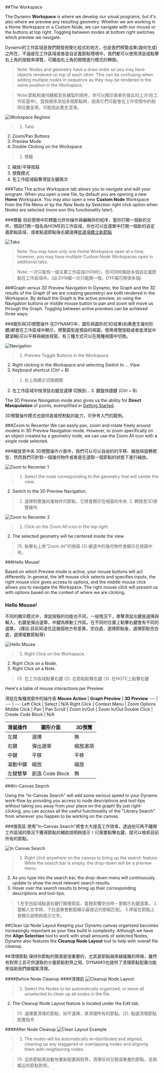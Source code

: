 ##The Workspace

The Dynamo **Workspace** is where we develop our visual programs, but it's also where we preview any resulting geometry. Whether we are working in a Home Workspace or a Custom Node, we can navigate with our mouse or the buttons at top right. Toggling between modes at bottom right switches which preview we navigate.

Dynamo的工作區域是我們開發視覺化程式的地方，也是我們預覽成果(幾何生成)之所在，不論是在工作區域或者是自定義節點環境中，我們都可以使用滑鼠或點擊右上角的按鈕來導覽，可藉由右上角的開關進行模式的轉換。

> Note: Nodes and geometry have a draw order so you may have objects rendered on top of each other. This can be confusing when adding multiple nodes in sequence as they may be rendered in the same position in the Workspace.

> Note:節點和幾何體都具有繪製的順序，你可以顯示兩者在彼此的上方(在工作區當中)，當按順序添加多個節點時，因為它們可能會在工作空間中的相同位置呈現，可能因此產生混淆。

![Workspace Regions](images/2-3/01-WorkspaceRegions.png)

>1. Tabs
2. Zoom/Pan Buttons
3. Preview Mode
4. Double Clicking on the Workspace

>  1. 標籤
  2. 縮放/平移按鈕
   3. 預覽模式
   4. 在工作區域點擊滑鼠左鍵兩次

###Tabs
The active Workspace tab allows you to navigate and edit your program. When you open a new file, by default you are opening a new **Home** Workspace. You may also open a new **Custom Node** Workspace from the File Menu or by the *New Node by Selection* right click option when Nodes are selected (more eon this functionality later).

###標籤
目前使用中的標籤允許你操作與編輯你的程序，當你打開一個新的文件，預設打開一個名為HOME的工作區域，你也可以從選單中打開一個新的自定義節點區域，或者點選節點後右鍵選擇[從選項建立新節點](後續版本會有差異)

![Tabs](images/2-3/02-Tabs.png)

> Note: You may have only one Home Workspace open at a time; however, you may have multiple Custom Node Workspaces open in additional tabs.

> Note: 一次只能有一個主要工作區域(HOME)，但可同時開啟多個自定義節點在工作區域中。(註:DYN檔一次只能開一個，DYF檔可開很多個)


###Graph versus 3D Preview Navigation
In Dynamo, the Graph and the 3D results of the Graph (if we are creating geometry) are both rendered in the Workspace. By default the Graph is the active preview, so using the Navigation buttons or middle mouse button to pan and zoom will move us through the Graph. Toggling between active previews can be achieved three ways:

###圖形與3D預覽操作
在DYNAMO中，圖形與圖形的3D成果(如果產生幾何形體)都會在工作區域中顯示，預覽圖型是預設的視圖，使用導覽按鈕或者是滑鼠中鍵滾輪]可以平移與縮放視窗，有三種方式可以在兩種視圖中切換。

![Navigation](images/2-3/03-PreviewNavigations.png)

> 1. Preview Toggle Buttons in the Workspace
2. Right clicking in the Workspace and selecting *Switch to ... View*
3. Keyboard shortcut (Ctrl + B)

>   1. 右上角顯示切換開關
   2. 在工作區域中按滑鼠右鍵並選擇 切換到...
    3. 鍵盤快捷鍵 (Ctrl + B)


The 3D Preview Navigation mode also gives us the ability for **Direct Manipulation** of points, exemplified in [Getting Started](http://dynamoprimer.com/02_Hello-Dynamo/2-6_the_quick_start_guide.html).

3D預覽操作模式也提供直接控制點的能力，可參考入門的範例。

###Zoom to Recenter
 We can easily pan, zoom and rotate freely around models in 3D Preview Navigation mode. However, to zoom specifically on an object created by a geometry node, we can use the Zoom All icon with a single node selected.

###縮放至中央
3D預覽操作介面中，我們可以可以自由的的平移、縮放與旋轉模型，然而我們可針對一個幾何物件或者是在選取一個節點的狀態下進行縮放。

![Zoom to Recenter 1](images/2-3/03-ZoomToRecenter_1.jpg)
> 1. Select the node corresponding to the geometry  that will center the view. 
2. Switch to the 3D Preview Navigation. 

>    1. 選擇對應幾何幾物件的節點，它將會顯示在視窗的中央.
    2. 轉換至3D預覽操作.

![Zoom to Recenter 2](images/2-3/03-ZoomToRecenter_2.jpg)
> 1. Click on the Zoom All icon in the top right.
2. The selected geometry will be centered inside the view.

>  (1). 點擊右上角”Zoom All”的按鈕 (2).被選中的幾何物件會顯示在視圖中央。

###Hello Mouse!

Based on which Preview mode is active, your mouse buttons will act differently. In general, the left mouse click selects and specifies inputs, the right mouse click gives access to options, and the middle mouse click allows you to navigate the Workspace. The right mouse click will present us with options based on the context of where we are clicking.

### Hello Mouse!

不同的顯示模式中，滑鼠按鈕的功能也不同，一般情況下，單擊滑鼠左鍵是選擇與輸入，右鍵是彈出選單，中鍵為移動工作區。在不同的位置上點擊右鍵會有不同的選單。
(譯註:目前知道在這幾個地方有差異，空白處，選擇節點後，選擇節點空白處，選擇複數節點等)

![Hello Mouse](images/2-3/04-HelloMouse.png)

>1. Right Click on the Workspace.
2. Right Click on a Node.
3. Right Click on a Note.

> (1). 在工作區域點擊右鍵
(2). 在節點點擊右鍵
(3). 在NOTE上點擊右鍵

Here's a table of mouse interactions per Preview:

滑鼠在每種視窗中的操作表
**Mouse Action** | **Graph Preview** | **3D Preview**
--- | --- | ---
Left Click | Select | N/A
Right Click | Context Menu | Zoom Options
Middle Click | Pan | Pan
Scroll | Zoom In/Out | Zoom In/Out
Double Click | Create Code Block | N/A

**滑鼠操作** | **圖形介面** | **3D預覽**
--- | --- | ---
左鍵| 選擇 | 無
右鍵| 彈出選單 | 縮放選項
中鍵| 平移 | 平移
滾動中鍵 | 縮放 | 縮放
左鍵雙擊 | 創造 Code Block | 無

###In-Canvas Search

Using the "In-Canvas Search" will add some serious speed to your Dynamo work-flow by providing you access to node descriptions and tool-tips without taking you away from your place on the graph! By just right-clicking, you can access all the useful functionality of the "Library Search" from wherever you happen to be working on the canvas.

###搜索區
使用"In-Canvas Search"將會大大提高工作效率，透過他可再不離開工作區域的情況下獲得節點的輔助說明與提示！只需要點擊右鍵，就可以檢索目前所有的節點。

![In Canvas Search](images/2-3/05-InCanvasSearch.png)

>1. Right click anywhere on the canvas to bring up the search feature. While the search bar is empty, the drop-down will be a preview menu.
2. As you type into the search bar, the drop-down menu will continuously update to show the most relevant search results.
3. Hover over the search results to bring up their corresponding descriptions and tool-tips.

>   1.在空白區域點選右鍵打開搜索區，當搜索欄空白時－會顯示右鍵選單。
   2.當輸入文字時，下拉選單會動態顯示最接近的節點匹配。
   3.停留在節點上會顯示說明與提示文字。

##Clean Up Node Layout
Keeping your Dynamo canvas organized becomes increasingly important as your files build in complexity. Although we have the **Align Selection** tool to work with small amounts of selected Nodes, Dynamo also features the **Cleanup Node Layout** tool to help with overall file cleanup. 

##清理節點
保持你節點的簡潔是很重要的，尤其是節點越來越複雜的時候，雖然有對齊工具可供選取的少量節點對齊之用，DYNAMO也提供了清理節點配置功能來協助我們做檔案清理。


####Before Node Cleanup
####清理前
![Cleanup Node Layout](images/2-3/06-CleanupNodeLayout.png)
>1.	Select the Nodes to be automatically organized, or leave all unselected to clean up all nodes in the file. 
2.	The Cleanup Node Layout feature is located under the Edit tab.

> (1).	選擇要清理的節點，如不選擇，將清理所有的節點。(2).	點選清理節點配置指令

####After Node Cleanup 
![Clean Layout Example](images/2-3/07-CleanupNodeLayout.png)
>1.	The nodes will be automatically re-distributed and aligned, cleaning up any staggered or overlapping nodes and aligning them with neighboring nodes.

>(1).	這些節點將自動地重新配置與對齊，清理任何交錯或重疊的節點，並與鄰近的節點對齊。
